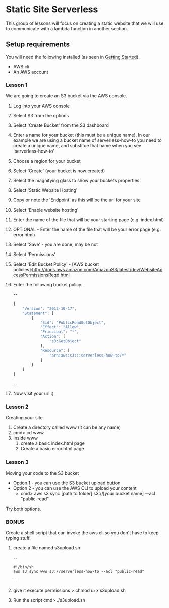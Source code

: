 # Static Site Serverless
This group of lessons will focus on creating a static website that we will use to communicate with a lambda function in another section.

## Setup requirements
You will need the following installed (as seen in [Getting Started](../getting-started/README.md)).

* AWS cli
* An AWS account

### Lesson 1
We are going to create an S3 bucket via the AWS console.

1. Log into your AWS console
2. Select S3 from the options
3. Select 'Create Bucket' from the S3 dashboard
4. Enter a name for your bucket (this must be a unique name). In our example we are using a bucket name of serverless-how-to you need to create a unique name, and substitue that name when you see 'serverless-how-to'
5. Choose a region for your bucket
6. Select 'Create' (your bucket is now created)
7. Select the magnifying glass to show your buckets properties
8. Select 'Static Website Hosting'
9. Copy or note the 'Endpoint' as this will be the url for your site
10. Select 'Enable website hosting'
11. Enter the name of the file that will be your starting page (e.g. index.html)
12. OPTIONAL - Enter the name of the file that will be your error page (e.g. error.html)
13. Select 'Save' - you are done, may be not
14. Select 'Permissions'
15. Select 'Edit Bucket Policy' - [AWS bucket policies]:http://docs.aws.amazon.com/AmazonS3/latest/dev/WebsiteAccessPermissionsReqd.html
16. Enter the following bucket policy:

    --
    ```JavaScript
    {
    	"Version": "2012-10-17",
    	"Statement": [
    		{
    			"Sid": "PublicReadGetObject",
    			"Effect": "Allow",
    			"Principal": "*",
    			"Action": [
    				"s3:GetObject"
    			],
    			"Resource": [
    				"arn:aws:s3:::serverless-how-to/*"
    			]
    		}
    	]
    }
    ```
    --

17. Now visit your url :)

### Lesson 2
Creating your site

1. Create a directory called www (it can be any name)
2. cmd> cd www
3. Inside www
    1. create a basic index.html page
    2. Create a basic error.html page

### Lesson 3
Moving your code to the S3 bucket

* Option 1 - you can use the S3 bucket upload button
* Option 2 - you can use the AWS CLI to upload your content
    * cmd> aws s3 sync [path to folder] s3://[your bucket name] --acl "public-read"

Try both options.

### BONUS
Create a shell script that can invoke the aws cli so you don't have to keep typing stuff.

1. create a file named s3upload.sh

    --
    ```
    #!/bin/sh
    aws s3 sync www s3://serverless-how-to --acl "public-read"

    ```
    --

2. give it execute permissions > chmod u+x s3upload.sh
3. Run the script cmd> ./s3upload.sh

